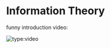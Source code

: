 # Information Theory

funny introduction video:

![type:video](https://youtube.com/embed/v68zYyaEmEA)

